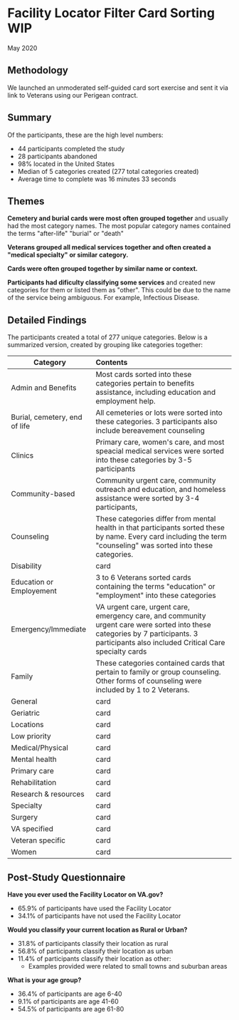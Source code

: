 # Facility Locator Filter Card Sorting WIP
May 2020

## Methodology
We launched an unmoderated self-guided card sort exercise and sent it via link to Veterans using our Perigean contract.

## Summary


Of the participants, these are the high level numbers:
- 44 participants completed the study
- 28 participants abandoned
- 98% located in the United States
- Median of 5 categories created (277 total categories created)
- Average time to complete was 16 minutes 33 seconds 

## Themes

**Cemetery and burial cards were most often grouped together** and usually had the most category names. The most popular category names contained the terms "after-life" "burial" or "death" 

**Veterans grouped all medical services together and often created a "medical specialty" or similar category.**

**Cards were often grouped together by similar name or context.**

**Participants had dificulty classifying some services** and created new categories for them or listed them as "other". This could be due to the name of the service being ambiguous. For example, Infectious Disease.

## Detailed Findings
The participants created a total of 277 unique categories. Below is a summarized version, created by grouping like categories together:

| Category      | Contents                  |
| ------------- |:------------------------- |
| Admin and Benefits | Most cards sorted into these categories pertain to benefits assistance, including education and employment help. |
| Burial, cemetery, end of life | All cemeteries or lots were sorted into these categories. 3 participants also include bereavement counseling |
| Clinics | Primary care, women's care, and most speacial medical services were sorted into these categories by 3-5 participants|
| Community-based | Community urgent care, community outreach and education, and homeless assistance were sorted by 3-4 participants, |
| Counseling | These categories differ from mental health in that participants sorted these by name. Every card including the term "counseling" was sorted into these categories. |
| Disability | card |
| Education or Employement | 3 to 6 Veterans sorted cards containing the terms "education" or "employment" into these categories |
| Emergency/Immediate | VA urgent care, urgent care, emergency care, and community urgent care were sorted into these categories by 7 participants. 3 participants also included Critical Care specialty cards |
| Family | These categories contained cards that pertain to family or group counseling. Other forms of counseling were included by 1 to 2 Veterans. |
| General | card |
| Geriatric | card |
| Locations | card |
| Low priority | card |
| Medical/Physical | card |
| Mental health | card |
| Primary care | card |
| Rehabilitation | card |
| Research & resources | card |
| Specialty | card |
| Surgery | card |
| VA specified | card |
| Veteran specific | card |
| Women | card |


## Post-Study Questionnaire
**Have you ever used the Facility Locator on VA.gov?**
- 65.9% of participants have used the Facility Locator
- 34.1% of participants have not used the Facility Locator

**Would you classify your current location as Rural or Urban?**
- 31.8% of participants classify their location as rural
- 56.8% of participants classify their location as urban
- 11.4% of participants classify their location as other:
  - Examples provided were related to small towns and suburban areas
  
**What is your age group?**
- 36.4% of participants are age 6-40
- 9.1% of participants are age 41-60
- 54.5% of participants are age 61-80
